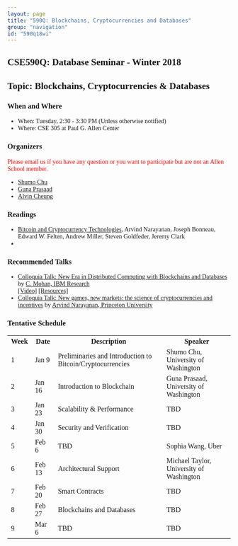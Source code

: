 ```yaml
---
layout: page
title: "590Q: Blockchains, Cryptocurrencies and Databases"
group: "navigation"
id: "590q18wi"
---
```

<style>
body {
	font-family: Inconsolata;
}
h1   {color: blue;}
p    {color: red;}
</style>

## CSE590Q: Database Seminar - Winter 2018
## Topic: Blockchains, Cryptocurrencies & Databases

### When and Where
* When: Tuesday, 2:30 - 3:30 PM (Unless otherwise notified)
* Where: CSE 305 at Paul G. Allen Center 

### Organizers
Please email us if you have any question or you want to participate but are not an Allen School member. 
* [Shumo Chu](mailto:chushumo@cs.washington.edu)
* [Guna Prasaad](mailto:guna@cs.washington.edu)
* [Alvin Cheung](mailto:akcheung@cs.washington.edu)

### Readings
* [Bitcoin and Cryptocurrency Technologies](http://bitcoinbook.cs.princeton.edu/), Arvind Narayanan, Joseph Bonneau, Edward W. Felten, Andrew Miller, Steven Goldfeder, Jeremy Clark 
* 

### Recommended Talks
* [Colloquia Talk: New Era in Distributed Computing with Blockchains and Databases](https://www.cs.washington.edu/events/colloquia/search/details?id=2991) by <a href='http://researcher.watson.ibm.com/researcher/view.php?person=us-cmohan'>C. Mohan, IBM Research</a> 
<br> <span>[[Video]](https://www.youtube.com/watch?v=Xq_25us15J8)</span> <span>[[Resources]](https://www.facebook.com/notes/mohan-c-mohan/permissioned-blockchains-and-databases/10155027556287295)</span> 
* [Colloquia Talk: New games, new markets: the science of cryptocurrencies and incentives](https://www.cs.washington.edu/events/colloquia/details?id=2993) by <a href='http://randomwalker.info/'>Arvind Narayanan, Princeton University</a> 
  
### Tentative Schedule
<table>
  <tr>
    <th>Week</th>
    <th>Date</th>
    <th>Description</th>
    <th>Speaker</th>
  </tr>
  <tr>
    <td>1</td>  
    <td>Jan 9</td>
    <td>Preliminaries and Introduction to Bitcoin/Cryptocurrencies</td>
    <td>Shumo Chu, University of Washington</td>
  </tr>
  <tr>
    <td>2</td>
    <td>Jan 16</td> 
    <td>Introduction to Blockchain</td>
    <td>Guna Prasaad, University of Washington</td>
  </tr>
  <tr>
    <td>3</td>
    <td>Jan 23</td>
    <td>Scalability & Performance </td>
    <td>TBD</td>
  </tr>
  <tr>
    <td>4</td>
    <td>Jan 30</td>
    <td>Security and Verification</td>
    <td>TBD</td>
  </tr>
  <tr>
    <td>5</td>
    <td>Feb 6</td>
    <td>TBD</td>
    <td>Sophia Wang, Uber</td>  
  </tr>
  <tr>
    <td>6</td>
    <td>Feb 13</td>
    <td>Architectural Support</td>
    <td>Michael Taylor, University of Washington</td>
  </tr>
  <tr>
    <td>7</td>
    <td>Feb 20</td>
    <td>Smart Contracts</td>
    <td>TBD</td>
  </tr> 
  <tr>
    <td>8</td>
    <td>Feb 27</td>
    <td>Blockchains and Databases</td>
    <td>TBD</td>
  </tr>
  <tr>
    <td>9</td>
    <td>Mar 6</td>
    <td>TBD</td>
    <td>TBD</td>
  </tr> 
</table>
